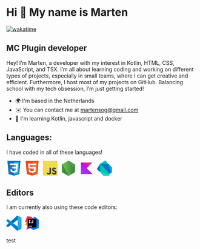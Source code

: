 Hi 👋 My name is Marten
=======================
[![wakatime](https://wakatime.com/badge/user/018eaa8a-d4da-4d9d-bfb4-48e601e0a2cb.svg)](https://wakatime.com/@018eaa8a-d4da-4d9d-bfb4-48e601e0a2cb)

MC Plugin developer
-------------------

Hey! I’m Marten, a developer with my interest in Kotlin, HTML, CSS, JavaScript, and TSX. I’m all about learning coding and working on different types of projects, especially in small teams, where I can get creative and efficient. Furthermore, I host most of my projects on GitHub. Balancing school with my tech obsession, I’m just getting started!

* 🌍  I'm based in the Netherlands
* ✉️  You can contact me at [martensog@gmail.com](mailto:martensog@gmail.com)
* 🧠  I'm learning Kotlin, javascript and docker

## Languages:
I have coded in all of these languages!
<div>
  <img src="https://github.com/devicons/devicon/blob/master/icons/css3/css3-original.svg"  title="CSS3" alt="CSS" width="40" height="40"/>&nbsp;
  <img src="https://github.com/devicons/devicon/blob/master/icons/html5/html5-original.svg" title="HTML5" alt="HTML" width="40" height="40"/>&nbsp;
  <img src="https://github.com/devicons/devicon/blob/master/icons/javascript/javascript-original.svg" title="JavaScript" alt="JavaScript" width="40" height="40"/>&nbsp;
  <img src="https://github.com/devicons/devicon/blob/master/icons/nodejs/nodejs-original.svg" title="NodeJS" alt="NodeJS" width="40" height="40"/>&nbsp;
  <img src="https://github.com/devicons/devicon/blob/master/icons/kotlin/kotlin-original.svg" title="Kotlin" alt="Kotlin" width="40" height="40"/>&nbsp;
  <img src="https://github.com/devicons/devicon/blob/master/icons/dart/dart-original.svg" title="Dart" alt="Dart" width="40" height="40"/>&nbsp;
  
</div>

## Editors
I am currently also using these code editors:
<div>
    <img src="https://github.com/devicons/devicon/blob/master/icons/vscode/vscode-original.svg"  title="VSCode" alt="VSCode" width="40" height="40"/>&nbsp;
    <img src="https://github.com/devicons/devicon/blob/master/icons/intellij/intellij-original.svg"  title="Intellij" alt="intellij" width="40" height="40"/>&nbsp;
</div>

test
